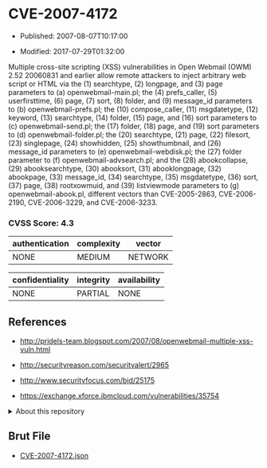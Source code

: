 # CVE-2007-4172

- Published: 2007-08-07T10:17:00

- Modified: 2017-07-29T01:32:00

Multiple cross-site scripting (XSS) vulnerabilities in Open Webmail (OWM) 2.52 20060831 and earlier allow remote attackers to inject arbitrary web script or HTML via the (1) searchtype, (2) longpage, and (3) page parameters to (a) openwebmail-main.pl; the (4) prefs_caller, (5) userfirsttime, (6) page, (7) sort, (8) folder, and (9) message_id parameters to (b) openwebmail-prefs.pl; the (10) compose_caller, (11) msgdatetype, (12) keyword, (13) searchtype, (14) folder, (15) page, and (16) sort parameters to (c) openwebmail-send.pl; the (17) folder, (18) page, and (19) sort parameters to (d) openwebmail-folder.pl; the (20) searchtype, (21) page, (22) filesort, (23) singlepage, (24) showhidden, (25) showthumbnail, and (26) message_id parameters to (e) openwebmail-webdisk.pl; the (27) folder parameter to (f) openwebmail-advsearch.pl; and the (28) abookcollapse, (29) abooksearchtype, (30) abooksort, (31) abooklongpage, (32) abookpage, (33) message_id, (34) searchtype, (35) msgdatetype, (36) sort, (37) page, (38) rootxowmuid, and (39) listviewmode parameters to (g) openwebmail-abook.pl, different vectors than CVE-2005-2863, CVE-2006-2190, CVE-2006-3229, and CVE-2006-3233.

### CVSS Score: **4.3**

| authentication | complexity | vector |
| --- | --- | --- |
| NONE | MEDIUM | NETWORK |

| confidentiality | integrity | availability |
| --- | --- | --- |
| NONE | PARTIAL | NONE |

## References

* http://pridels-team.blogspot.com/2007/08/openwebmail-multiple-xss-vuln.html

* http://securityreason.com/securityalert/2965

* http://www.securityfocus.com/bid/25175

* https://exchange.xforce.ibmcloud.com/vulnerabilities/35754

<details>
<summary>About this repository</summary> 

  This repository is part of the project [Live Hack CVE](https://github.com/Live-Hack-CVE). Main website can be found [www.live-hack.org](https://www.live-hack.org) 
  
  Made by [Sn0wAlice](https://github.com/Sn0wAlice) for the people that care about security and need to have a feed of the latest CVEs. Hope you enjoy it, don't forget to star the repo and follow me on [Twitter](https://twitter.com/Sn0wAlice) and [Github](https://github.com/Sn0wAlice). And that is my [personnal website](https://www.alice-snow.me/)

  - [Home Page](https://github.com/Live-Hack-CVE)
  - [Framework](https://github.com/Live-Hack-CVE/cve-framework)
  - [CVE database](https://github.com/Live-Hack-CVE/full_database)
  - [Changelog](https://github.com/Live-Hack-CVE/Changelog)
</details>

## Brut File

* [CVE-2007-4172.json](https://raw.githubusercontent.com/Live-Hack-CVE/full_database/main/cves/2007/CVE-2007-4172.json)

